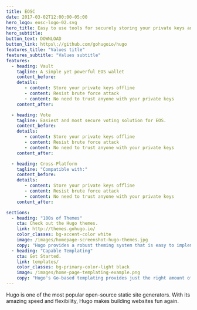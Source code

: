 ```yaml
---
title: EOSC
date: 2017-03-02T12:00:00-05:00
hero_logo: eosc-logo-02.svg
hero_title: Easy to use tools for securely storing your private keys and casting your vote
hero_subtitle:
button_text: DOWNLOAD
button_link: https\://github.com/gohugoio/hugo
features_title: "Values title"
features_subtitle: "Values subtitle"
features:
  - heading: Vault
    tagline: A simple yet powerful EOS wallet
    content_before:
    details:
       - content: Store your private keys offline
       - content: Resist brute force attack
       - content: No need to trust anyone with your private keys
    content_after:

  - heading: Vote
    tagline: Easiest and most secure voting solution for EOS.
    content_before:
    details:
       - content: Store your private keys offline
       - content: Resist brute force attack
       - content: No need to trust anyone with your private keys
    content_after:

  - heading: Cross-Platform
    tagline: "Compatible with:"
    content_before:
    details:
       - content: Store your private keys offline
       - content: Resist brute force attack
       - content: No need to trust anyone with your private keys
    content_after:

sections:
  - heading: "100s of Themes"
    cta: Check out the Hugo themes.
    link: http://themes.gohugo.io/
    color_classes: bg-accent-color white
    image: /images/homepage-screenshot-hugo-themes.jpg
    copy: "Hugo provides a robust theming system that is easy to implement but capable of producing even the most complicated websites."
  - heading: "Capable Templating"
    cta: Get Started.
    link: templates/
    color_classes: bg-primary-color-light black
    image: /images/home-page-templating-example.png
    copy: "Hugo's Go-based templating provides just the right amount of logic to build anything from the simple to complex. If you prefer Jade/Pug-like syntax, you can also use Amber, Ace, or any combination of the three."
---
```


Hugo is one of the most popular open-source static site generators. With its amazing speed and flexibility, Hugo makes building websites fun again.
